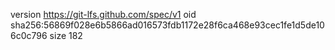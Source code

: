 version https://git-lfs.github.com/spec/v1
oid sha256:56869f028e6b5866ad016573fdb1172e28f6ca468e93cec1fe1d5de106c0c796
size 182
